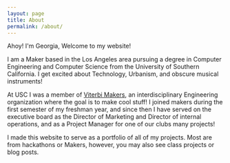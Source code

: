 ```yaml
---
layout: page
title: About
permalink: /about/
---
```

Ahoy! I'm Georgia, Welcome to my website!  

I am a Maker based in the Los Angeles area pursuing a degree in Computer Engineering and Computer Science from the University of Southern California. 
I get excited about Technology, Urbanism, and obscure musical instruments!

At USC I was a member of [Viterbi Makers][makers-link], an interdisciplinary Engineering organization where the goal is to make cool stuff! I joined makers during the first semester of my freshman year, and since then I have served on the executive board as the Director of Marketing and Director of internal operations, and as a Project Manager for one of our clubs many projects!

I made this website to serve as a portfolio of all of my projects. Most are from hackathons or Makers, however, you may also see class projects or blog posts.

[makers-link]: https://viterbimakers.usc.edu/
[naut-link]: https://priceschool.usc.edu/naut/
